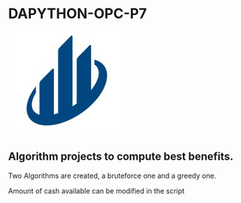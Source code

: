 # DAPYTHON-OPC-P7
![image](https://github.com/PedrolitoLsg/DAPYTHON-OPC-P7/blob/main/Capture2.JPG)

## Algorithm projects to compute best benefits.

Two Algorithms are created, a bruteforce one and a greedy one.

Amount of cash available can be modified in the script
